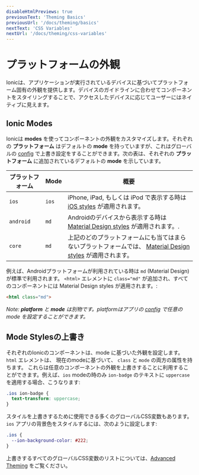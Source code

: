 ```yaml
---
disableHtmlPreviews: true
previousText: 'Theming Basics'
previousUrl: '/docs/theming/basics'
nextText: 'CSS Variables'
nextUrl: '/docs/theming/css-variables'
---
```


# プラットフォームの外観

Ionicは、アプリケーションが実行されているデバイスに基づいてプラットフォーム固有の外観を提供します。デバイスのガイドラインに合わせてコンポーネントをスタイリングすることで、アクセスしたデバイスに応じてユーザーにはネイティブに見えます。


## Ionic Modes

Ionicは **modes** を使ってコンポーネントの外観をカスタマイズします。それぞれの **プラットフォーム** はデフォルトの **mode** を持っていますが、これはグローバルの [config](../utilities/config) で上書き設定をすることができます。次の表は、それぞれの **プラットフォーム** に追加されているデフォルトの **mode** を示しています。

| プラットフォーム  | Mode  | 概要                                                                                                                       |
|-----------|-------|-----------------------------------------------------------------------------------------------------------------------------------|
| `ios`     | `ios` | iPhone, iPad, もしくは iPod で表示する時は [iOS styles](https://www.apple.com/ios) が適用されます。                                   |
| `android` | `md`  | Androidのデバイスから表示する時は [Material Design styles](https://material.io/guidelines/) が適用されます。.                             |
| `core`    | `md`  | 上記のどのプラットフォームにも当てはまらないプラットフォームでは、 [Material Design styles](https://material.io/guidelines/) が適用されます。  |

例えば、Androidプラットフォームが利用されている時は `md` (Material Design) が標準で利用されます。 `<html>` エレメントに `class="md"` が追加され、すべてのコンポーネントには Material Design styles が適用されます。:

```html
<html class="md">
```

_Note: **platform** と **mode** は別物です。platformはアプリの [config](../utilities/config) で任意の mode を設定することができます。_

## Mode Stylesの上書き

それぞれのIonicのコンポーネントは、mode に基づいた外観を設定します。 `html` エレメントは、 現在のmodeに基づいて、 `class` と `mode` の両方の属性を持ちます。 これらは任意のコンポーネントの外観を上書きすることに利用することができます。例えば、`ios` modeの時のみ `ion-badge` のテキストに `uppercase` を適用する場合、こうなります:

```css
.ios ion-badge {
  text-transform: uppercase;
}
```

スタイルを上書きするために使用できる多くのグローバルCSS変数もあります。`ios` アプリの背景色をスタイルするには、次のように設定します:

```css
.ios {
  --ion-background-color: #222;
}
```

上書きするすべてのグローバルCSS変数のリストについては、[Advanced Theming](/docs/theming/advanced) をご覧ください。

